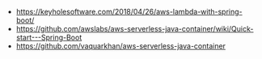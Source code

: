 - https://keyholesoftware.com/2018/04/26/aws-lambda-with-spring-boot/
- https://github.com/awslabs/aws-serverless-java-container/wiki/Quick-start---Spring-Boot
- https://github.com/vaquarkhan/aws-serverless-java-container